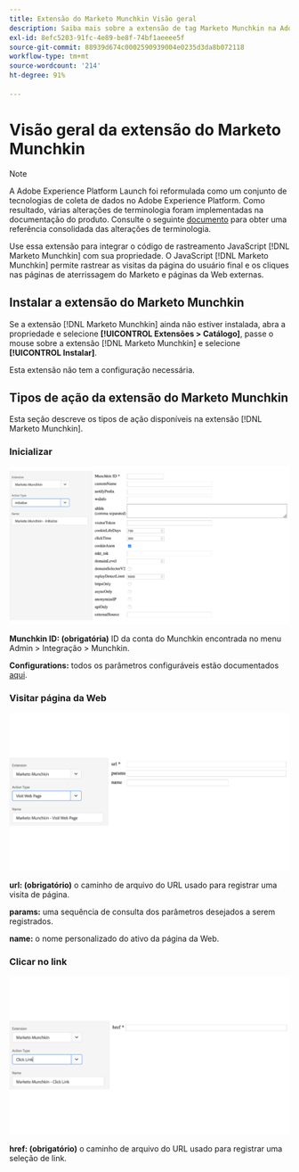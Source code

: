 ```yaml
---
title: Extensão do Marketo Munchkin Visão geral
description: Saiba mais sobre a extensão de tag Marketo Munchkin na Adobe Experience Platform.
exl-id: 8efc5203-91fc-4e89-be8f-74bf1aeeee5f
source-git-commit: 88939d674c0002590939004e0235d3da8b072118
workflow-type: tm+mt
source-wordcount: '214'
ht-degree: 91%

---
```


# Visão geral da extensão do Marketo Munchkin

>[!NOTE]
>
>A Adobe Experience Platform Launch foi reformulada como um conjunto de tecnologias de coleta de dados no Adobe Experience Platform. Como resultado, várias alterações de terminologia foram implementadas na documentação do produto. Consulte o seguinte [documento](../../../term-updates.md) para obter uma referência consolidada das alterações de terminologia.

Use essa extensão para integrar o código de rastreamento JavaScript [!DNL Marketo Munchkin] com sua propriedade. O JavaScript [!DNL Marketo Munchkin] permite rastrear as visitas da página do usuário final e os cliques nas páginas de aterrissagem do Marketo e páginas da Web externas.

## Instalar a extensão do Marketo Munchkin

Se a extensão [!DNL Marketo Munchkin] ainda não estiver instalada, abra a propriedade e selecione **[!UICONTROL Extensões > Catálogo]**, passe o mouse sobre a extensão [!DNL Marketo Munchkin] e selecione **[!UICONTROL Instalar]**.

Esta extensão não tem a configuração necessária.

## Tipos de ação da extensão do Marketo Munchkin

Esta seção descreve os tipos de ação disponíveis na extensão [!DNL Marketo Munchkin].

### Inicializar

![](../../../images/munchkin-Init.png)

**Munchkin ID: (obrigatória)** ID da conta do Munchkin encontrada no menu Admin > Integração > Munchkin.

**Configurations:** todos os parâmetros configuráveis estão documentados [aqui](https://developers.marketo.com/javascript-api/lead-tracking/configuration/).

### Visitar página da Web

![](../../../images/munchkin-visit-page.png)

**url: (obrigatório)** o caminho de arquivo do URL usado para registrar uma visita de página.

**params:** uma sequência de consulta dos parâmetros desejados a serem registrados.

**name:** o nome personalizado do ativo da página da Web.

### Clicar no link

![](../../../images/munchkin-click-link.png)

**href: (obrigatório)** o caminho de arquivo do URL usado para registrar uma seleção de link.
